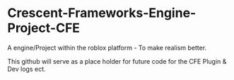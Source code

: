 # Crescent-Frameworks-Engine-Project-CFE
A engine/Project within the roblox platform - To make realism better.

This github will serve as a place holder for future code for the CFE Plugin & Dev logs ect.
